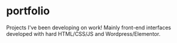 # portfolio
Projects I've been developing on work! Mainly front-end interfaces developed with hard HTML/CSS/JS and Wordpress/Elementor.
